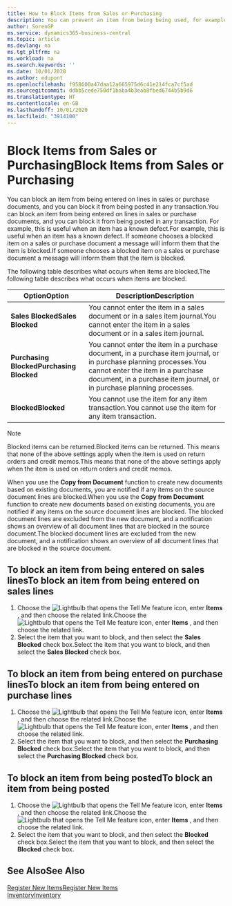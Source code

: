 ```yaml
---
title: How to Block Items from Sales or Purchasing
description: You can prevent an item from being being used, for example, on sales or purchase documents.
author: SorenGP
ms.service: dynamics365-business-central
ms.topic: article
ms.devlang: na
ms.tgt_pltfrm: na
ms.workload: na
ms.search.keywords: ''
ms.date: 10/01/2020
ms.author: edupont
ms.openlocfilehash: f958600a47daa12a665975d6c41e214fca7cf5ad
ms.sourcegitcommit: ddbb5cede750df1baba4b3eab8fbed6744b5b9d6
ms.translationtype: HT
ms.contentlocale: en-GB
ms.lasthandoff: 10/01/2020
ms.locfileid: "3914100"
---
```

# <a name="block-items-from-sales-or-purchasing"></a><span data-ttu-id="44706-103">Block Items from Sales or Purchasing</span><span class="sxs-lookup"><span data-stu-id="44706-103">Block Items from Sales or Purchasing</span></span>
<span data-ttu-id="44706-104">You can block an item from being entered on lines in sales or purchase documents, and you can block it from being posted in any transaction.</span><span class="sxs-lookup"><span data-stu-id="44706-104">You can block an item from being entered on lines in sales or purchase documents, and you can block it from being posted in any transaction.</span></span> <span data-ttu-id="44706-105">For example, this is useful when an item has a known defect.</span><span class="sxs-lookup"><span data-stu-id="44706-105">For example, this is useful when an item has a known defect.</span></span> <span data-ttu-id="44706-106">If someone chooses a blocked item on a sales or purchase document a message will inform them that the item is blocked.</span><span class="sxs-lookup"><span data-stu-id="44706-106">If someone chooses a blocked item on a sales or purchase document a message will inform them that the item is blocked.</span></span>

<span data-ttu-id="44706-107">The following table describes what occurs when items are blocked.</span><span class="sxs-lookup"><span data-stu-id="44706-107">The following table describes what occurs when items are blocked.</span></span>  

|<span data-ttu-id="44706-108">Option</span><span class="sxs-lookup"><span data-stu-id="44706-108">Option</span></span>|<span data-ttu-id="44706-109">Description</span><span class="sxs-lookup"><span data-stu-id="44706-109">Description</span></span>|  
|--------------------|------------|  
|<span data-ttu-id="44706-110">**Sales Blocked**</span><span class="sxs-lookup"><span data-stu-id="44706-110">**Sales Blocked**</span></span>|<span data-ttu-id="44706-111">You cannot enter the item in a sales document or in a sales item journal.</span><span class="sxs-lookup"><span data-stu-id="44706-111">You cannot enter the item in a sales document or in a sales item journal.</span></span>|  
|<span data-ttu-id="44706-112">**Purchasing Blocked**</span><span class="sxs-lookup"><span data-stu-id="44706-112">**Purchasing Blocked**</span></span>|<span data-ttu-id="44706-113">You cannot enter the item in a purchase document, in a purchase item journal, or in purchase planning processes.</span><span class="sxs-lookup"><span data-stu-id="44706-113">You cannot enter the item in a purchase document, in a purchase item journal, or in purchase planning processes.</span></span>|  
|<span data-ttu-id="44706-114">**Blocked**</span><span class="sxs-lookup"><span data-stu-id="44706-114">**Blocked**</span></span>|<span data-ttu-id="44706-115">You cannot use the item for any item transaction.</span><span class="sxs-lookup"><span data-stu-id="44706-115">You cannot use the item for any item transaction.</span></span>|  

> [!NOTE]
> <span data-ttu-id="44706-116">Blocked items can be returned.</span><span class="sxs-lookup"><span data-stu-id="44706-116">Blocked items can be returned.</span></span> <span data-ttu-id="44706-117">This means that none of the above settings apply when the item is used on return orders and credit memos.</span><span class="sxs-lookup"><span data-stu-id="44706-117">This means that none of the above settings apply when the item is used on return orders and credit memos.</span></span>

<span data-ttu-id="44706-118">When you use the **Copy from Document** function to create new documents based on existing documents, you are notified if any items on the source document lines are blocked.</span><span class="sxs-lookup"><span data-stu-id="44706-118">When you use the **Copy from Document** function to create new documents based on existing documents, you are notified if any items on the source document lines are blocked.</span></span> <span data-ttu-id="44706-119">The blocked document lines are excluded from the new document, and a notification shows an overview of all document lines that are blocked in the source document.</span><span class="sxs-lookup"><span data-stu-id="44706-119">The blocked document lines are excluded from the new document, and a notification shows an overview of all document lines that are blocked in the source document.</span></span>

## <a name="to-block-an-item-from-being-entered-on-sales-lines"></a><span data-ttu-id="44706-120">To block an item from being entered on sales lines</span><span class="sxs-lookup"><span data-stu-id="44706-120">To block an item from being entered on sales lines</span></span>  
1.  <span data-ttu-id="44706-121">Choose the ![Lightbulb that opens the Tell Me feature](media/ui-search/search_small.png "Tell me what you want to do") icon, enter **Items** , and then choose the related link.</span><span class="sxs-lookup"><span data-stu-id="44706-121">Choose the ![Lightbulb that opens the Tell Me feature](media/ui-search/search_small.png "Tell me what you want to do") icon, enter **Items** , and then choose the related link.</span></span>  
2.  <span data-ttu-id="44706-122">Select the item that you want to block, and then select the **Sales Blocked** check box.</span><span class="sxs-lookup"><span data-stu-id="44706-122">Select the item that you want to block, and then select the **Sales Blocked** check box.</span></span>  

## <a name="to-block-an-item-from-being-entered-on-purchase-lines"></a><span data-ttu-id="44706-123">To block an item from being entered on purchase lines</span><span class="sxs-lookup"><span data-stu-id="44706-123">To block an item from being entered on purchase lines</span></span>  
1.  <span data-ttu-id="44706-124">Choose the ![Lightbulb that opens the Tell Me feature](media/ui-search/search_small.png "Tell me what you want to do") icon, enter **Items** , and then choose the related link.</span><span class="sxs-lookup"><span data-stu-id="44706-124">Choose the ![Lightbulb that opens the Tell Me feature](media/ui-search/search_small.png "Tell me what you want to do") icon, enter **Items** , and then choose the related link.</span></span>  
2.  <span data-ttu-id="44706-125">Select the item that you want to block, and then select the **Purchasing Blocked** check box.</span><span class="sxs-lookup"><span data-stu-id="44706-125">Select the item that you want to block, and then select the **Purchasing Blocked** check box.</span></span>  

## <a name="to-block-an-item-from-being-posted"></a><span data-ttu-id="44706-126">To block an item from being posted</span><span class="sxs-lookup"><span data-stu-id="44706-126">To block an item from being posted</span></span>
1. <span data-ttu-id="44706-127">Choose the ![Lightbulb that opens the Tell Me feature](media/ui-search/search_small.png "Tell me what you want to do") icon, enter **Items** , and then choose the related link.</span><span class="sxs-lookup"><span data-stu-id="44706-127">Choose the ![Lightbulb that opens the Tell Me feature](media/ui-search/search_small.png "Tell me what you want to do") icon, enter **Items** , and then choose the related link.</span></span>
2. <span data-ttu-id="44706-128">Select the item that you want to block, and then select the **Blocked** check box.</span><span class="sxs-lookup"><span data-stu-id="44706-128">Select the item that you want to block, and then select the **Blocked** check box.</span></span>

## <a name="see-also"></a><span data-ttu-id="44706-129">See Also</span><span class="sxs-lookup"><span data-stu-id="44706-129">See Also</span></span>  
[<span data-ttu-id="44706-130">Register New Items</span><span class="sxs-lookup"><span data-stu-id="44706-130">Register New Items</span></span>](inventory-how-register-new-items.md)  
[<span data-ttu-id="44706-131">Inventory</span><span class="sxs-lookup"><span data-stu-id="44706-131">Inventory</span></span>](inventory-manage-inventory.md)  
